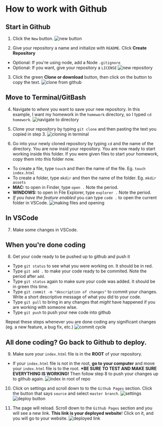 # How to work with Github

## Start in Github

1. Click the `New` button.
   ![new button](./assets/img/newbtn.png)

2. Give your repository a name and initialize with `README`. Click **Create Repository**

- Optional: If you're using node, add a Node `.gitignore`
- Optional: If you want, give your repository a `LICENSE`
  ![new repository](./assets/img/create-repo.png)

3. Click the green **Clone or download** button, then click on the button to copy the text.
   ![clone from github](./assets/img/clone-github.png)

## Move to Terminal/GitBash

4. Navigate to _where_ you want to save your new repository. In this example, I want my homework in the `homework` directory, so I typed `cd homework`.
   ![navigate to directory](./assets/img/cdhomework.png)

5. Clone your repository by typing `git clone` and then pasting the text you copied in step 3.
   ![cloning in terminal](./assets/img/terminal-clone.png)

6. Go into your newly cloned repository by typing `cd` and the name of the directory. You are now insid your repository. You are now ready to start working inside this folder. If you were given files to start your homework, copy them into this folder now.

- To create a file, type `touch` and then the name of the file. Eg. `touch index.html`
- To create a folder, type `mkdir` and then the name of the folder. Eg. `mkdir assets`
- **MAC:** to open in Finder, type `open .` Note the period.
- **WINDOWS:** to open in File Explorer, type `explorer .` Note the period.
- _If you have the feature enabled_ you can type `code .` to open the current folder in VSCode.
  ![making files and opening](./assets/img/makefiles.png)

## In VSCode

7. Make some changes in VSCode.

## When you're done coding

8. Get your code ready to be pushed up to github and push it

- Type `git status` to see what you were working on. It should be in red.
- Type `git add .` to make your code ready to be commited. Note the period after `add`.
- Type `git status` again to make sure your code was added. It should be in green this time.
- Type `git commit -m "description of changes"` to commit your changes. Write a short descriptive message of what you did to your code.
- Type `git pull` to bring in any changes that _might_ have happened if you are working with someone wlse.
- Type `git push` to push your new code into github

Repeat these steps whenever you are done coding any significant changes (eg. a new feature, a bug fix, etc.)
![commit cycle](./assets/img/gitcycle.png)

## All done coding? Go back to Github to deploy.

9. Make sure your `index.html` file is in the **ROOT** of your repository.

- If your `index.html` file is not in the root, **go to your computer** and move your `index.html` file is to the root. **\*BE SURE TO TEST AND MAKE SURE EVERYTHING IS WORKING!** Then follow step 8 to push your changes up to github again.
  ![index in root of repo](./assets/img/indexinroot.png)

10. Click on settings and scroll down to to the `Github Pages` section. Click the button that says `source` and select `master branch`.
    ![settings](./assets/img/settingsandscroll.png)
    ![deploy button](./assets/img/deploybtn.png)

11. The page will reload. Scroll down to the `Github Pages` section and you will see a new link. **This link is your deployed website**! Click on it, and you will go to your website.
    ![deployed link](./assets/img/deployedlink.png)
